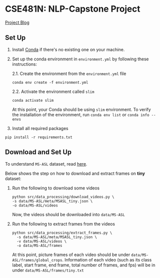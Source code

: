 # CSE481N: NLP-Capstone Project

[Project Blog](https://estberg.github.io/CSE481N/)

## Set Up

1. Install [Conda](https://developers.google.com/earth-engine/python_install-conda) if there's no existing one on your machine.

2. Set up the conda environment in `environment.yml` by following these instructions:

    2.1. Create the environment from the `environment.yml` file
    ```
    conda env create -f environment.yml
    ```
   
    2.2. Activate the environment called `slim`
    ```
    conda activate slim
    ```
    At this point, your Conda should be using `slim` environment. To verify the installation of the environment, run `conda env list` or `conda info --envs`

3. Install all required packages
```
pip install -r requirements.txt
```

## Download and Set Up

To understand `MS-ASL` dataset, read [here](data/MS-ASL/meta/README.md).

Below shows the step on how to download and extract frames on **tiny** dataset:

1. Run the following to download some videos

    ```
    python src/data_processing/download_videos.py \
    -s data/MS-ASL/meta/MSASL_tiny.json \
    -o data/MS-ASL/videos
    ```

    Now, the videos should be downloaded into `data/MS-ASL`

2. Run the following to extract frames from the videos

    ```
    python src/data_processing/extract_frames.py \
      -s data/MS-ASL/meta/MSASL_tiny.json \
      -v data/MS-ASL/videos \
      -o data/MS-ASL/frames
    ```

    At this point, picture frames of each video should be under `data/MS-ASL/frames/global_crops`. Information of each video (such as its class label, start frame, end frame, total number of frames, and fps) will be in under `data/MS-ASL/frames/tiny.txt`